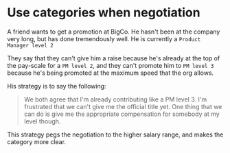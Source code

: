 # Use categories when negotiation

A friend wants to get a promotion at BigCo. He hasn't been at the company very long, but has done tremendously well. He is currently a `Product Manager level 2`

They say that they can't give him a raise because he's already at the top of the pay-scale for a `PM level 2`, and they can't promote him to `PM level 3` because he's being promoted at the maximum speed that the org allows.

His strategy is to say the following:

> We both agree that I'm already contributing like a PM level 3. I'm frustrated that we can't give me the official title yet. One thing that we can do is give me the appropriate compensation for somebody at my level though.

This strategy pegs the negotiation to the higher salary range, and makes the category more clear.
